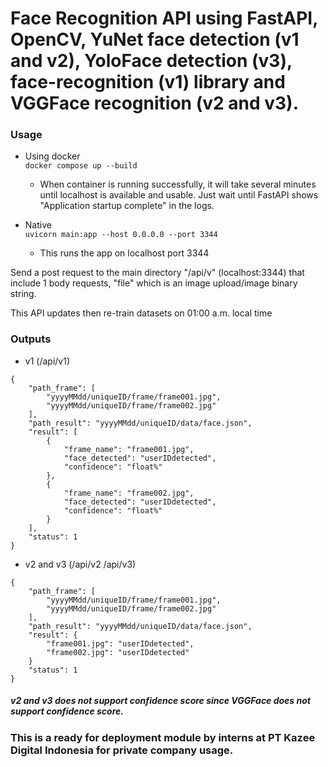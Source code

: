 # Face Recognition API using FastAPI, OpenCV, YuNet face detection (v1 and v2), YoloFace detection (v3), face-recognition (v1) library and VGGFace recognition (v2 and v3).

### Usage
- Using docker <br>
`docker compose up --build`
    - When container is running successfully, it will take several minutes until localhost is available and usable. Just wait until FastAPI shows "Application startup complete" in the logs.

- Native <br>
`uvicorn main:app --host 0.0.0.0 --port 3344`
    - This runs the app on localhost port 3344

Send a post request to the main directory "/api/v<version>" (localhost:3344) that include 1 body requests, "file" which is an image upload/image binary string.

This API updates then re-train datasets on 01:00 a.m. local time

### Outputs
- v1 (/api/v1)
```
{
    "path_frame": [
        "yyyyMMdd/uniqueID/frame/frame001.jpg",
        "yyyyMMdd/uniqueID/frame/frame002.jpg"
    ],
    "path_result": "yyyyMMdd/uniqueID/data/face.json",
    "result": [
        {
            "frame_name": "frame001.jpg",
            "face_detected": "userIDdetected",
            "confidence": "float%"
        },
        {
            "frame_name": "frame002.jpg",
            "face_detected": "userIDdetected",
            "confidence": "float%"
        }
    ],
    "status": 1
}
```

- v2 and v3 (/api/v2 /api/v3)
```
{
    "path_frame": [
        "yyyyMMdd/uniqueID/frame/frame001.jpg",
        "yyyyMMdd/uniqueID/frame/frame002.jpg"
    ],
    "path_result": "yyyyMMdd/uniqueID/data/face.json",
    "result": {
        "frame001.jpg": "userIDdetected",
        "frame002.jpg": "userIDdetected"
    }
    "status": 1
}
```

##### v2 and v3 does not support confidence score since VGGFace does not support confidence score.

### This is a ready for deployment module by interns at PT Kazee Digital Indonesia for private company usage.
